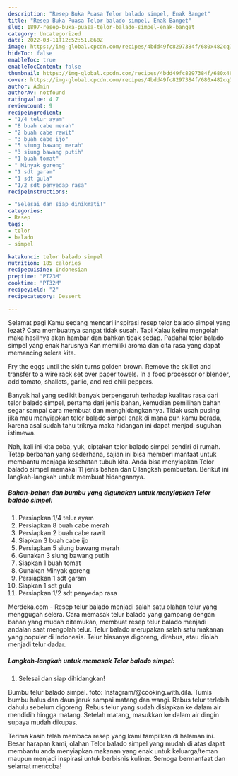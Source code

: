```yaml
---
description: "Resep Buka Puasa Telor balado simpel, Enak Banget"
title: "Resep Buka Puasa Telor balado simpel, Enak Banget"
slug: 1897-resep-buka-puasa-telor-balado-simpel-enak-banget
category: Uncategorized
date: 2022-03-11T12:52:51.860Z
image: https://img-global.cpcdn.com/recipes/4bdd49fc8297384f/680x482cq70/telor-balado-simpel-foto-resep-utama.jpg
hideToc: false
enableToc: true
enableTocContent: false
thumbnail: https://img-global.cpcdn.com/recipes/4bdd49fc8297384f/680x482cq70/telor-balado-simpel-foto-resep-utama.jpg
cover: https://img-global.cpcdn.com/recipes/4bdd49fc8297384f/680x482cq70/telor-balado-simpel-foto-resep-utama.jpg
author: Admin
authorAv: notfound
ratingvalue: 4.7
reviewcount: 9
recipeingredient:
- "1/4 telur ayam"
- "8 buah cabe merah"
- "2 buah cabe rawit"
- "3 buah cabe ijo"
- "5 siung bawang merah"
- "3 siung bawang putih"
- "1 buah tomat"
- " Minyak goreng"
- "1 sdt garam"
- "1 sdt gula"
- "1/2 sdt penyedap rasa"
recipeinstructions:

- "Selesai dan siap dinikmati!"
categories:
- Resep
tags:
- telor
- balado
- simpel

katakunci: telor balado simpel 
nutrition: 185 calories
recipecuisine: Indonesian
preptime: "PT23M"
cooktime: "PT32M"
recipeyield: "2"
recipecategory: Dessert

---
```



Selamat pagi Kamu sedang mencari inspirasi resep telor balado simpel yang lezat? Cara membuatnya sangat tidak susah. Tapi Kalau keliru mengolah maka hasilnya akan hambar dan bahkan tidak sedap. Padahal telor balado simpel yang enak harusnya Kan memiliki aroma dan cita rasa yang dapat memancing selera kita.


Fry the eggs until the skin turns golden brown. Remove the skillet and transfer to a wire rack set over paper towels. In a food processor or blender, add tomato, shallots, garlic, and red chili peppers.

Banyak hal yang sedikit banyak berpengaruh terhadap kualitas rasa dari telor balado simpel, pertama dari jenis bahan, kemudian pemilihan bahan segar sampai cara membuat dan menghidangkannya. Tidak usah pusing jika mau menyiapkan telor balado simpel enak di mana pun kamu berada, karena asal sudah tahu triknya maka hidangan ini dapat menjadi suguhan istimewa.


Nah, kali ini kita coba, yuk, ciptakan telor balado simpel sendiri di rumah. Tetap berbahan yang sederhana, sajian ini bisa memberi manfaat untuk membantu menjaga kesehatan tubuh kita. Anda bisa menyiapkan Telor balado simpel memakai 11 jenis bahan dan 0 langkah pembuatan. Berikut ini langkah-langkah untuk membuat hidangannya.

<!--inarticleads1-->

##### Bahan-bahan dan bumbu yang digunakan untuk menyiapkan Telor balado simpel:

1. Persiapkan 1/4 telur ayam
1. Persiapkan 8 buah cabe merah
1. Persiapkan 2 buah cabe rawit
1. Siapkan 3 buah cabe ijo
1. Persiapkan 5 siung bawang merah
1. Gunakan 3 siung bawang putih
1. Siapkan 1 buah tomat
1. Gunakan  Minyak goreng
1. Persiapkan 1 sdt garam
1. Siapkan 1 sdt gula
1. Persiapkan 1/2 sdt penyedap rasa


Merdeka.com - Resep telur balado menjadi salah satu olahan telur yang menggugah selera. Cara memasak telur balado yang gampang dengan bahan yang mudah ditemukan, membuat resep telur balado menjadi andalan saat mengolah telur. Telur balado merupakan salah satu makanan yang populer di Indonesia. Telur biasanya digoreng, direbus, atau diolah menjadi telur dadar. 

<!--inarticleads2-->

##### Langkah-langkah untuk memasak Telor balado simpel:


1. Selesai dan siap dihidangkan!

Bumbu telur balado simpel. foto: Instagram/@cooking.with.dila. Tumis bumbu halus dan daun jeruk sampai matang dan wangi. Rebus telur terlebih dahulu sebelum digoreng. Rebus telur yang sudah disiapkan ke dalam air mendidih hingga matang. Setelah matang, masukkan ke dalam air dingin supaya mudah dikupas. 

Terima kasih telah membaca resep yang kami tampilkan di halaman ini. Besar harapan kami, olahan Telor balado simpel yang mudah di atas dapat membantu anda menyiapkan makanan yang enak untuk keluarga/teman maupun menjadi inspirasi untuk berbisnis kuliner. Semoga bermanfaat dan selamat mencoba!
